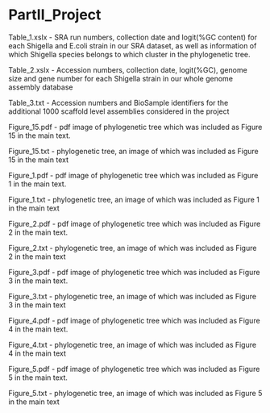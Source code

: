 # PartII_Project
Table_1.xslx - SRA run numbers, collection date and logit(%GC content) for each Shigella and E.coli strain in our SRA dataset, as well as information of which Shigella species belongs to which cluster in the phylogenetic tree.

Table_2.xslx - Accession numbers, collection date, logit(%GC), genome size and gene number for each Shigella strain in our whole genome assembly database

Table_3.txt - Accession numbers and BioSample identifiers for the additional 1000 scaffold level assemblies considered in the project

Figure_15.pdf - pdf image of phylogenetic tree which was included as Figure 15 in the main text.

Figure_15.txt - phylogenetic tree, an image of which was included as Figure 15 in the main text

Figure_1.pdf - pdf image of phylogenetic tree which was included as Figure 1 in the main text.

Figure_1.txt - phylogenetic tree, an image of which was included as Figure 1 in the main text

Figure_2.pdf - pdf image of phylogenetic tree which was included as Figure 2 in the main text.

Figure_2.txt - phylogenetic tree, an image of which was included as Figure 2 in the main text

Figure_3.pdf - pdf image of phylogenetic tree which was included as Figure 3 in the main text.

Figure_3.txt - phylogenetic tree, an image of which was included as Figure 3 in the main text

Figure_4.pdf - pdf image of phylogenetic tree which was included as Figure 4 in the main text.

Figure_4.txt - phylogenetic tree, an image of which was included as Figure 4 in the main text

Figure_5.pdf - pdf image of phylogenetic tree which was included as Figure 5 in the main text.

Figure_5.txt - phylogenetic tree, an image of which was included as Figure 5 in the main text

